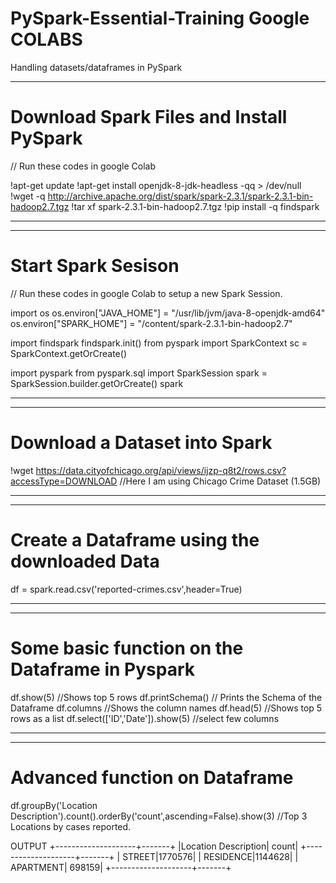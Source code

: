 # PySpark-Essential-Training Google COLABS
Handling datasets/dataframes in PySpark

----------------------------------------------------
# Download Spark Files and Install PySpark 
// Run these codes in google Colab

!apt-get update
!apt-get install openjdk-8-jdk-headless -qq > /dev/null
!wget -q http://archive.apache.org/dist/spark/spark-2.3.1/spark-2.3.1-bin-hadoop2.7.tgz
!tar xf spark-2.3.1-bin-hadoop2.7.tgz
!pip install -q findspark

---------------------------------------------------
---------------------------------------------------

# Start Spark Sesison
// Run these codes in google Colab to setup a new Spark Session.


import os
os.environ["JAVA_HOME"] = "/usr/lib/jvm/java-8-openjdk-amd64"
os.environ["SPARK_HOME"] = "/content/spark-2.3.1-bin-hadoop2.7"

import findspark
findspark.init()
from pyspark import SparkContext
sc = SparkContext.getOrCreate()

import pyspark
from pyspark.sql import SparkSession
spark = SparkSession.builder.getOrCreate() 
spark

--------------------------------------------------
--------------------------------------------------

# Download a Dataset into Spark

!wget https://data.cityofchicago.org/api/views/ijzp-q8t2/rows.csv?accessType=DOWNLOAD
//Here I am using Chicago Crime Dataset (1.5GB)

--------------------------------------------------
--------------------------------------------------
# Create a Dataframe using the downloaded Data

df = spark.read.csv('reported-crimes.csv',header=True)

---------------------------------------------------
---------------------------------------------------
# Some basic function on the Dataframe in Pyspark

df.show(5) //Shows top 5 rows
df.printSchema() // Prints the Schema of the Dataframe
df.columns //Shows the column names
df.head(5) //Shows top 5 rows as a list
df.select(['ID','Date']).show(5) //select few columns

-----------------------------------------------------
----------------------------------------------------
# Advanced function on Dataframe

df.groupBy('Location Description').count().orderBy('count',ascending=False).show(3) //Top 3 Locations by cases reported.

OUTPUT 
+--------------------+-------+
|Location Description|  count|
+--------------------+-------+
|              STREET|1770576|
|           RESIDENCE|1144628|
|           APARTMENT| 698159|
+--------------------+-------+
